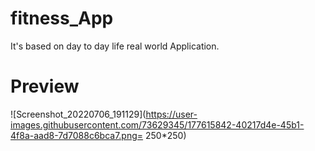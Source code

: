 # fitness_App
  
  It's based on day to day life real world Application.
 
 # Preview
 
  ![Screenshot_20220706_191129](https://user-images.githubusercontent.com/73629345/177615842-40217d4e-45b1-4f8a-aad8-7d7088c6bca7.png= 250*250)

  
 
